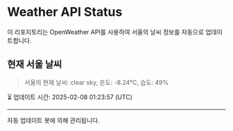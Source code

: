 
# Weather API Status

이 리포지토리는 OpenWeather API를 사용하여 서울의 날씨 정보를 자동으로 업데이트합니다.

## 현재 서울 날씨
> 서울의 현재 날씨: clear sky, 온도: -8.24°C, 습도: 49%

⏳ 업데이트 시간: 2025-02-08 01:23:57 (UTC)

---
자동 업데이트 봇에 의해 관리됩니다.
